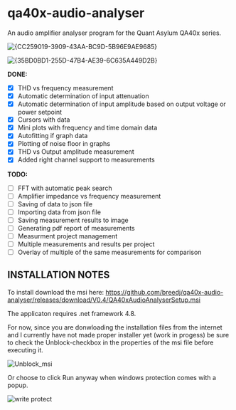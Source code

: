 # qa40x-audio-analyser
An audio amplifier analyser program for the Quant Asylum QA40x series.

![{CC259019-3909-43AA-BC9D-5B96E9AE9685}](https://github.com/user-attachments/assets/c979e4ae-1325-40b0-8e2a-dd537c14313d)

![{35BD0BD1-255D-47B4-AE39-6C635A449D2B}](https://github.com/user-attachments/assets/157ee6ab-7afb-4e40-bc64-7134debbda6e)

**DONE:**
- [x] THD vs frequency measurement
- [x] Automatic determination of input attenuation
- [x] Automatic determination of input amplitude based on output voltage or power setpoint
- [x] Cursors with data
- [x] Mini plots with frequency and time domain data
- [x] Autofitting if graph data
- [x] Plotting of noise floor in graphs
- [x] THD vs Output amplitude measurement
- [x] Added right channel support to measurements 
      
**TODO:**
- [ ] FFT with automatic peak search
- [ ] Amplifier impedance vs frequency measurement
- [ ] Saving of data to json file
- [ ] Importing data from json file
- [ ] Saving measurement results to image
- [ ] Generating pdf report of measurements
- [ ] Measurment project management
- [ ] Multiple measurements and results per project
- [ ] Overlay of multiple of the same measurements for comparison

## INSTALLATION NOTES

To install download the msi here: https://github.com/breedj/qa40x-audio-analyser/releases/download/V0.4/QA40xAudioAnalyserSetup.msi

The applicaton requires .net framework 4.8.

For now, since you are donwloading the installation files from the internet and I currently have not made proper installer yet (work in progess) be sure to check the Unblock-checkbox in the properties of the msi file before executing it. 

![Unblock_msi](https://github.com/user-attachments/assets/9825e1f3-8c23-44cc-b725-6bf0f1306de0)

Or choose to click Run anyway when windows protection comes with a popup.

![write protect](https://github.com/user-attachments/assets/dda420f8-3451-425f-881c-569851c17736)
